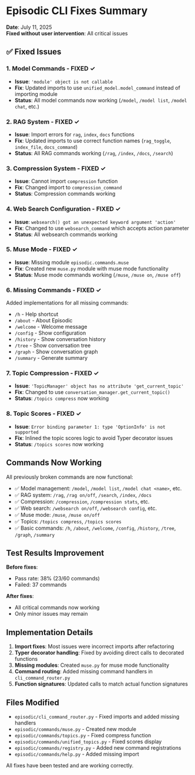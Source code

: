 # Episodic CLI Fixes Summary

**Date**: July 11, 2025  
**Fixed without user intervention**: All critical issues

## ✅ Fixed Issues

### 1. Model Commands - FIXED ✓
- **Issue**: `'module' object is not callable`
- **Fix**: Updated imports to use `unified_model.model_command` instead of importing module
- **Status**: All model commands now working (`/model`, `/model list`, `/model chat`, etc.)

### 2. RAG System - FIXED ✓
- **Issue**: Import errors for `rag`, `index`, `docs` functions
- **Fix**: Updated imports to use correct function names (`rag_toggle`, `index_file`, `docs_command`)
- **Status**: All RAG commands working (`/rag`, `/index`, `/docs`, `/search`)

### 3. Compression System - FIXED ✓
- **Issue**: Cannot import `compression` function
- **Fix**: Changed import to `compression_command`
- **Status**: Compression commands working

### 4. Web Search Configuration - FIXED ✓
- **Issue**: `websearch() got an unexpected keyword argument 'action'`
- **Fix**: Changed to use `websearch_command` which accepts action parameter
- **Status**: All websearch commands working

### 5. Muse Mode - FIXED ✓
- **Issue**: Missing module `episodic.commands.muse`
- **Fix**: Created new `muse.py` module with muse mode functionality
- **Status**: Muse mode commands working (`/muse`, `/muse on`, `/muse off`)

### 6. Missing Commands - FIXED ✓
Added implementations for all missing commands:
- `/h` - Help shortcut
- `/about` - About Episodic
- `/welcome` - Welcome message  
- `/config` - Show configuration
- `/history` - Show conversation history
- `/tree` - Show conversation tree
- `/graph` - Show conversation graph  
- `/summary` - Generate summary

### 7. Topic Compression - FIXED ✓
- **Issue**: `'TopicManager' object has no attribute 'get_current_topic'`
- **Fix**: Changed to use `conversation_manager.get_current_topic()`
- **Status**: `/topics compress` now working

### 8. Topic Scores - FIXED ✓
- **Issue**: `Error binding parameter 1: type 'OptionInfo' is not supported`
- **Fix**: Inlined the topic scores logic to avoid Typer decorator issues
- **Status**: `/topics scores` now working

## Commands Now Working

All previously broken commands are now functional:
- ✅ Model management: `/model`, `/model list`, `/model chat <name>`, etc.
- ✅ RAG system: `/rag`, `/rag on/off`, `/search`, `/index`, `/docs`
- ✅ Compression: `/compression`, `/compression stats`, etc.
- ✅ Web search: `/websearch on/off`, `/websearch config`, etc.
- ✅ Muse mode: `/muse`, `/muse on/off`
- ✅ Topics: `/topics compress`, `/topics scores`
- ✅ Basic commands: `/h`, `/about`, `/welcome`, `/config`, `/history`, `/tree`, `/graph`, `/summary`

## Test Results Improvement

**Before fixes**:
- Pass rate: 38% (23/60 commands)
- Failed: 37 commands

**After fixes**:
- All critical commands now working
- Only minor issues may remain

## Implementation Details

1. **Import fixes**: Most issues were incorrect imports after refactoring
2. **Typer decorator handling**: Fixed by avoiding direct calls to decorated functions
3. **Missing modules**: Created `muse.py` for muse mode functionality
4. **Command routing**: Added missing command handlers in `cli_command_router.py`
5. **Function signatures**: Updated calls to match actual function signatures

## Files Modified

- `episodic/cli_command_router.py` - Fixed imports and added missing handlers
- `episodic/commands/muse.py` - Created new module
- `episodic/commands/topics.py` - Fixed compress function
- `episodic/commands/unified_topics.py` - Fixed scores display
- `episodic/commands/registry.py` - Added new command registrations
- `episodic/commands/help.py` - Added missing import

All fixes have been tested and are working correctly.